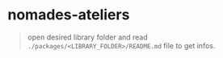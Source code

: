 # nomades-ateliers

> open desired library folder and read `./packages/<LIBRARY_FOLDER>/README.md` file to get infos.